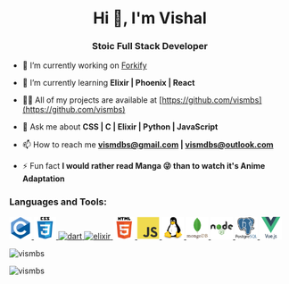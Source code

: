 <h1 align="center">Hi 👋, I'm Vishal</h1>
<h3 align="center">Stoic Full Stack Developer</h3>

<!-- <p align="left"> <img src="https://komarev.com/ghpvc/?username=nessun-dorma&label=Profile%20views&color=0e75b6&style=flat" alt="nessun-dorma" /> </p>

<p align="left"> <a href="https://github.com/ryo-ma/github-profile-trophy"><img src="https://github-profile-trophy.vercel.app/?username=nessun-dorma" alt="nessun-dorma" /></a> </p> -->

- 🔭 I’m currently working on [Forkify](https://github.com/vismbs/Forkify)

- 🌱 I’m currently learning **Elixir | Phoenix | React**

- 👨‍💻 All of my projects are available at [https://github.com/vismbs](https://github.com/vismbs)

- 💬 Ask me about **CSS | C | Elixir | Python | JavaScript**

- 📫 How to reach me **vismdbs@gmail.com | vismdbs@outlook.com**

- ⚡ Fun fact **I would rather read Manga 😜 than to watch it's Anime Adaptation**

<p align="left">
</p>

<h3 align="left">Languages and Tools:</h3>
<p align="left"> <a href="https://www.cprogramming.com/" target="_blank" rel="noreferrer"> <img src="https://raw.githubusercontent.com/devicons/devicon/master/icons/c/c-original.svg" alt="c" width="40" height="40"/> </a> <a href="https://www.w3schools.com/css/" target="_blank" rel="noreferrer"> <img src="https://raw.githubusercontent.com/devicons/devicon/master/icons/css3/css3-original-wordmark.svg" alt="css3" width="40" height="40"/> </a> <a href="https://dart.dev" target="_blank" rel="noreferrer"> <img src="https://www.vectorlogo.zone/logos/dartlang/dartlang-icon.svg" alt="dart" width="40" height="40"/> </a> <a href="https://elixir-lang.org" target="_blank" rel="noreferrer"> <img src="https://www.vectorlogo.zone/logos/elixir-lang/elixir-lang-icon.svg" alt="elixir" width="40" height="40"/> </a> <a href="https://www.w3.org/html/" target="_blank" rel="noreferrer"> <img src="https://raw.githubusercontent.com/devicons/devicon/master/icons/html5/html5-original-wordmark.svg" alt="html5" width="40" height="40"/> </a> <a href="https://developer.mozilla.org/en-US/docs/Web/JavaScript" target="_blank" rel="noreferrer"> <img src="https://raw.githubusercontent.com/devicons/devicon/master/icons/javascript/javascript-original.svg" alt="javascript" width="40" height="40"/> </a> <a href="https://www.linux.org/" target="_blank" rel="noreferrer"> <img src="https://raw.githubusercontent.com/devicons/devicon/master/icons/linux/linux-original.svg" alt="linux" width="40" height="40"/> </a> <a href="https://www.mongodb.com/" target="_blank" rel="noreferrer"> <img src="https://raw.githubusercontent.com/devicons/devicon/master/icons/mongodb/mongodb-original-wordmark.svg" alt="mongodb" width="40" height="40"/> </a> <a href="https://nodejs.org" target="_blank" rel="noreferrer"> <img src="https://raw.githubusercontent.com/devicons/devicon/master/icons/nodejs/nodejs-original-wordmark.svg" alt="nodejs" width="40" height="40"/> </a> <a href="https://www.postgresql.org" target="_blank" rel="noreferrer"> <img src="https://raw.githubusercontent.com/devicons/devicon/master/icons/postgresql/postgresql-original-wordmark.svg" alt="postgresql" width="40" height="40"/> </a> <a href="https://vuejs.org/" target="_blank" rel="noreferrer"> <img src="https://raw.githubusercontent.com/devicons/devicon/master/icons/vuejs/vuejs-original-wordmark.svg" alt="vuejs" width="40" height="40"/> </a> </p>



<span><img src="https://github-readme-stats.vercel.app/api?username=vismbs&show_icons=true&locale=en" alt="vismbs" /></span>

<span><img src="https://github-readme-streak-stats.herokuapp.com/?user=vismbs&" alt="vismbs" /></span>
